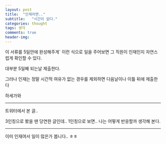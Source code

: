 ```yaml
---
layout: post
title:  "인재라면.."
subtitle:   "시간이 없다."
categories: thought
tags: 생각
comments: true
header-img: 
---
```


  
  이 서류를 5일안에 완성해주게´ 이런 식으로 일을 주어보면 그 직원이 인재인지 자연스럽게 확인할 수 있다. 
  
  대부분 5일째 되는날 제출한다. 
  
  그러나 인재는 정말 시간적 여유가 없는 경우를 제외하면 다음날이나 이틀 뒤에 제출한다
  
  하세가와
  
---

트위터에서 본 글..

3인칭으로 봤을 땐 당연한 글인데.. 1인칭으로 보면.. 나는 어떻게 반응할까 생각해 본다.

---

이미 인재여서 일이 많은가 봅니다.. ㅎㅎ

